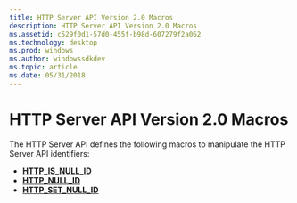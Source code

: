 ```yaml
---
title: HTTP Server API Version 2.0 Macros
description: HTTP Server API Version 2.0 Macros
ms.assetid: c529f0d1-57d0-455f-b98d-607279f2a062
ms.technology: desktop
ms.prod: windows
ms.author: windowssdkdev
ms.topic: article
ms.date: 05/31/2018
---
```


# HTTP Server API Version 2.0 Macros

The HTTP Server API defines the following macros to manipulate the HTTP Server API identifiers:

-   [**HTTP\_IS\_NULL\_ID**](/windows/desktop/api/http/nf-http-http_is_null_id)
-   [**HTTP\_NULL\_ID**](https://msdn.microsoft.com/en-us/library/Aa364541(v=VS.85).aspx)
-   [**HTTP\_SET\_NULL\_ID**](/windows/desktop/api/http/nf-http-http_set_null_id)

 

 





